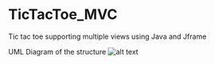 # TicTacToe_MVC
Tic tac toe supporting multiple views using Java and Jframe

UML Diagram of the structure
![alt text](https://i.gyazo.com/a97cfca6b7ab6f46515ddc915c23b982.png)

